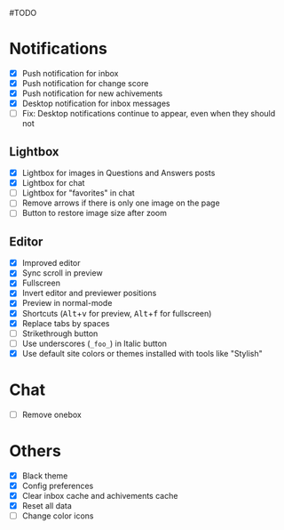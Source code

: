 #TODO

# Notifications

- [x] Push notification for inbox
- [x] Push notification for change score
- [x] Push notification for new achivements
- [x] Desktop notification for inbox messages
- [ ] Fix: Desktop notifications continue to appear, even when they should not

## Lightbox

- [x] Lightbox for images in Questions and Answers posts
- [x] Lightbox for chat
- [ ] Lightbox for "favorites" in chat
- [ ] Remove arrows if there is only one image on the page
- [ ] Button to restore image size after zoom

## Editor

- [x] Improved editor
- [x] Sync scroll in preview
- [x] Fullscreen
- [x] Invert editor and previewer positions
- [x] Preview in normal-mode
- [x] Shortcuts (<kbd>Alt</kbd>+<kbd>v</kbd> for preview, <kbd>Alt</kbd>+<kbd>f</kbd> for fullscreen)
- [x] Replace tabs by spaces
- [ ] Strikethrough button
- [ ] Use underscores (`_foo_`) in Italic button
- [x] Use default site colors or themes installed with tools like "Stylish"

# Chat

- [ ] Remove onebox

# Others

- [x] Black theme
- [x] Config preferences
- [x] Clear inbox cache and achivements cache
- [x] Reset all data
- [ ] Change color icons
